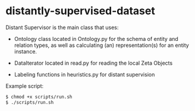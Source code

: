 # distantly-supervised-dataset

Distant Supervisor is the main class that uses:

* Ontology class located in Ontology.py for the schema of entity and relation types,
   as well as calculating (an) representation(s) for an entity instance.
  
* DataIterator located in read.py for reading the local Zeta Objects
 
* Labeling functions in heuristics.py for distant supervision


Example script:

```sh
$ chmod +x scripts/run.sh
$ ./scripts/run.sh
```

